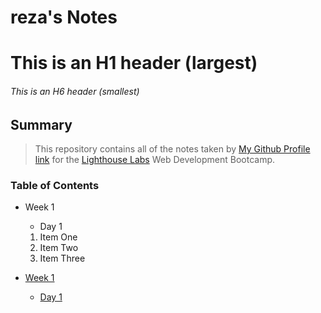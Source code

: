 # reza's Notes
# This is an H1 header (largest)
###### This is an H6 header (smallest)
## Summary 

>This repository contains all of the notes taken by [My Github Profile link](https://github.com/reza477) for the [Lighthouse Labs](https://www.lighthouselabs.ca) Web Development Bootcamp.

### Table of Contents
* Week 1
  * Day 1
  1. Item One 
  2. Item Two
  3. Item Three

* [Week 1](/Week_1)
  * [Day 1](/Week_1/Day_1)